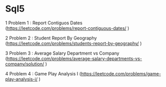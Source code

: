 # Sql5

1 Problem 1 : Report Contiguos Dates		(https://leetcode.com/problems/report-contiguous-dates/ )

2 Problem 2 : Student Report By Geography		(https://leetcode.com/problems/students-report-by-geography/ )

3 Problem 3 : Average Salary Department vs Company		(https://leetcode.com/problems/average-salary-departments-vs-company/solution/ )

4 Problem 4 : Game Play Analysis I		(https://leetcode.com/problems/game-play-analysis-i/ )
